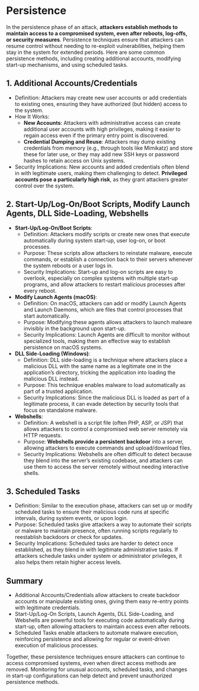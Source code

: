 <br>

# Persistence
In the persistence phase of an attack, **attackers establish methods to maintain access to a compromised system, even after reboots, log-offs, or security measures**. Persistence techniques ensure that attackers can resume control without needing to re-exploit vulnerabilities, helping them stay in the system for extended periods. Here are some common persistence methods, including creating additional accounts, modifying start-up mechanisms, and using scheduled tasks.

## 1. Additional Accounts/Credentials
  - Definition: Attackers may create new user accounts or add credentials to existing ones, ensuring they have authorized (but hidden) access to the system.
  - How It Works:
    - **New Accounts**: Attackers with administrative access can create additional user accounts with high privileges, making it easier to regain access even if the primary entry point is discovered.
    - **Credential Dumping and Reuse**: Attackers may dump existing credentials from memory (e.g., through tools like Mimikatz) and store these for later use, or they may add new SSH keys or password hashes to retain access on Unix systems.
  - Security Implications: New accounts and added credentials often blend in with legitimate users, making them challenging to detect. **Privileged accounts pose a particularly high risk**, as they grant attackers greater control over the system.

## 2. Start-Up/Log-On/Boot Scripts, Modify Launch Agents, DLL Side-Loading, Webshells
  - **Start-Up/Log-On/Boot Scripts**:
    - Definition: Attackers modify scripts or create new ones that execute automatically during system start-up, user log-on, or boot processes.
    - Purpose: These scripts allow attackers to reinstate malware, execute commands, or establish a connection back to their servers whenever the system reboots or a user logs in.
    - Security Implications: Start-up and log-on scripts are easy to overlook, especially on complex systems with multiple start-up programs, and allow attackers to restart malicious processes after every reboot.
  - **Modify Launch Agents (macOS)**:
    - Definition: On macOS, attackers can add or modify Launch Agents and Launch Daemons, which are files that control processes that start automatically.
    - Purpose: Modifying these agents allows attackers to launch malware invisibly in the background upon start-up.
    - Security Implications: Launch Agents are difficult to monitor without specialized tools, making them an effective way to establish persistence on macOS systems.
  - **DLL Side-Loading (Windows)**:
    - Definition: DLL side-loading is a technique where attackers place a malicious DLL with the same name as a legitimate one in the application’s directory, tricking the application into loading the malicious DLL instead.
    - Purpose: This technique enables malware to load automatically as part of a trusted application.
    - Security Implications: Since the malicious DLL is loaded as part of a legitimate process, it can evade detection by security tools that focus on standalone malware.
  - **Webshells**:
    - Definition: A webshell is a script file (often PHP, ASP, or JSP) that allows attackers to control a compromised web server remotely via HTTP requests.
    - Purpose: **Webshells provide a persistent backdoor** into a server, allowing attackers to execute commands and upload/download files.
    - Security Implications: Webshells are often difficult to detect because they blend into the server’s existing codebase, and attackers can use them to access the server remotely without needing interactive shells.

## 3. Scheduled Tasks
  - Definition: Similar to the execution phase, attackers can set up or modify scheduled tasks to ensure their malicious code runs at specific intervals, during system events, or upon login.
  - Purpose: Scheduled tasks give attackers a way to automate their scripts or malware to maintain presence, often running scripts regularly to reestablish backdoors or check for updates.
  - Security Implications: Scheduled tasks are harder to detect once established, as they blend in with legitimate administrative tasks. If attackers schedule tasks under system or administrator privileges, it also helps them retain higher access levels.

## Summary
  - Additional Accounts/Credentials allow attackers to create backdoor accounts or manipulate existing ones, giving them easy re-entry points with legitimate credentials.
  - Start-Up/Log-On Scripts, Launch Agents, DLL Side-Loading, and Webshells are powerful tools for executing code automatically during start-up, often allowing attackers to maintain access even after reboots.
  - Scheduled Tasks enable attackers to automate malware execution, reinforcing persistence and allowing for regular or event-driven execution of malicious processes.

Together, these persistence techniques ensure attackers can continue to access compromised systems, even when direct access methods are removed. Monitoring for unusual accounts, scheduled tasks, and changes in start-up configurations can help detect and prevent unauthorized persistence methods.  
<br>
